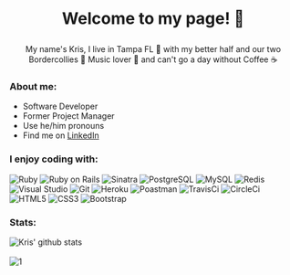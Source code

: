 # <p align='center'>Welcome to my page!  🕺 </p>

<p align='center'>My name's Kris, I live in Tampa FL 🌴 with my better half and our two Bordercollies 🐶  Music lover 🎸 and can't go a day without Coffee ☕</p>

### About me:

- Software Developer
- Former Project Manager
- Use he/him pronouns 
- Find me on [LinkedIn](https://www.linkedin.com/in/kris-litman-7095351a4/)

### I enjoy coding with:
![Ruby](https://img.shields.io/badge/-Ruby-black?style=flat-square&logo=ruby&logoColor=white)
![Ruby on Rails](https://img.shields.io/badge/-Rails-black?style=flat-square&logo=rails&logoColor=white)
![Sinatra](https://img.shields.io/badge/-Sinatra-black?style=flat-square&logo=sinatra&logoColor=white)
![PostgreSQL](https://img.shields.io/badge/-PostgreSQL-black?style=flat-square&logo=postgresql)
![MySQL](https://img.shields.io/badge/-MySQL-black?style=flat-square&logo=mysql)
![Redis](https://img.shields.io/badge/-Redis-black?style=flat-square&logo=redis)
![Visual Studio](https://img.shields.io/badge/-Visual_Studio-black?style=flat-square&logo=visual-studio)
![Git](https://img.shields.io/badge/-Git-black?style=flat-square&logo=git&logoColor=white)
![Heroku](https://img.shields.io/badge/-Heroku-black?style=flat-square&logo=heroku)
![Poastman](https://img.shields.io/badge/-Postman-black?style=flat-square&logo=postman)
![TravisCi](https://img.shields.io/badge/-Travis-black?style=flat-square&logo=travis-ci)
![CircleCi](https://img.shields.io/badge/-CircleCI-black?style=flat-square&logo=circle-ci)
![HTML5](https://img.shields.io/badge/-HTML5-black?style=flat-square&logo=html5&logoColor=white)
![CSS3](https://img.shields.io/badge/-CSS3-black?style=flat-square&logo=css3)
![Bootstrap](https://img.shields.io/badge/-Bootstrap-black?style=flat-square&logo=bootstrap)


### Stats:
![Kris' github stats](https://github-readme-stats.vercel.app/api?username=krislitman&show_icons=true&theme=tokyonight)
<br>
<br>
![1](https://github-readme-stats.vercel.app/api/top-langs/?username=krislitman&theme=tokyonight)
